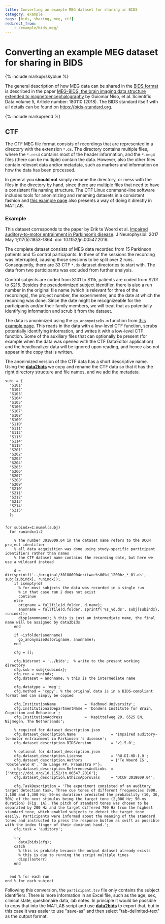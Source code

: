 ```yaml
---
title: Converting an example MEG dataset for sharing in BIDS
category: example
tags: [bids, sharing, meg, ctf]
redirect_from:
    - /example/bids_meg/
---
```


# Converting an example MEG dataset for sharing in BIDS

{% include markup/skyblue %}

The general description of how MEG data can be shared in the [BIDS format](https://bids.neuroimaging.io) is described in the paper [MEG-BIDS, the brain imaging data structure extended to magnetoencephalography](https://doi.org/10.1038/sdata.2018.110) by Guiomar Niso, et al. Scientific Data volume 5, Article number: 180110 (2018). The BIDS standard itself with all details can be found on <https://bids-standard.org>.
 
{% include markup/end %}

## CTF

The CTF MEG file format consists of recordings that are represented in a directory with the extension `*.ds`. The directory contains multiple files, where the `*.res4` contains most of the header information, and the `*.meg4` files (there can be multiple) contain the data. However, also the other files contain relevant data and/or metadata, such as markers and information on how the data has been processed.  

In general you **should not** simply rename the directory, or mess with the files in the directory by hand, since there are multiple files that need to have a consistent file naming structure. The CTF Linux command-line software includes tools for anonimizing and renaming datasets in a consistent fashion and [this example page](/faq/other/anonymization_ctf) also presents a way of doing it directly in MATLAB.

### Example

This dataset corresponds to the paper by Erik te Woerd et al. [Impaired auditory-to-motor entrainment in Parkinson’s disease](https://doi.org/10.1152/jn.00547.2016). J Neurophysiol. 2017 May 1;117(5):1853-1864. doi: 10.1152/jn.00547.2016.

The complete dataset consists of MEG data recorded from 15 Parkinson patients and 15 control participants. In three of the sessions the recording was interrupted, causing those sessions to be split over 2 runs. Consequently, there are 33 CTF `*.ds` dataset directories to start with. The data from two participants was excluded from further analysis.

Control subjects are coded from S101 to S115, patients are coded from S201 to S215. Besides the pseudonimized subject identifier, there is also a run number in the original file name (which is relevant for three of the recordings), the project number, the experimenter, and the date at which the recording was done. Since the date might be recognizeable for the participants and/or their family members, we will treat that as potentially identifying information and scrub it from the dataset.

The data is anonimized using the `go_anonymiseDs.m` function from [this example page](/faq/how_can_i_anonymize_a_ctf_dataset/#using-matlab). This reads in the data with a low-level CTF function, scrubs potentially identifying  information, and writes it with a low-level CTF function. Some of the auxiliary files that can optionally be present (for example when the data was opened with the CTF DataEditor application) and the headlocalizer data will be ignored upon reading, and hence also not appear in the copy that is written.

The anonimized version of the CTF data has a short descriptive name. Using the **[data2bids](/reference/data2bids)** we copy and rename the CTF data so that it has the right directory structure and file names, and we add the metadata.


```
subj = {
  'S101'
  'S102'
  'S103'
  'S104'
  'S105'
  'S106'
  'S107'
  'S108'
  'S109'
  'S110'
  'S111'
  'S112'
  'S113'
  'S114'
  'S115'
  'S201'
  'S202'
  'S203'
  'S204'
  'S205'
  'S206'
  'S207'
  'S208'
  'S209'
  'S210'
  'S211'
  'S212'
  'S213'
  'S214'
  'S215'
  };


for subindx=1:numel(subj)
  for runindx=1:2
    
    % the number 3018009.04 in the dataset name refers to the DCCN project identifier
    % all data acquisition was done using study-specific participant identifiers rather than names  
    % the CTF dataset name contains the recording date, but here we use a wildcard instead  

    d = dir(sprintf('../original/301800904eritwoe%s00%d_1200hz_*_01.ds', subj{subindx}, runindx));
    if isempty(d)
      % for most subjects the data was recorded in a single run
      % in that case run 2 does not exist
      continue
    else
      origname = fullfile(d.folder, d.name);
      anonname = fullfile(d.folder, sprintf('%s_%d.ds', subj{subindx}, runindx));
      disp(anonname); % this is just an intermediate name, the final name will be assigned by data2bids
    end
    
    if ~isfolder(anonname)
      go_anonymiseDs(origname, anonname);
    end
    
    cfg = [];
    
    cfg.bidsroot = '../bids';  % write to the present working directory
    cfg.sub = subj{subindx};
    cfg.run = runindx;
    cfg.dataset = anonname; % this is the intermediate name
    
    cfg.datatype = 'meg';
    cfg.method = 'copy'; % the original data is in a BIDS-compliant format and can simply be copied
    
    cfg.InstitutionName             = 'Radboud University';
    cfg.InstitutionalDepartmentName = 'Donders Institute for Brain, Cognition and Behaviour';
    cfg.InstitutionAddress          = 'Kapittelweg 29, 6525 EN, Nijmegen, The Netherlands';
    
    % required for dataset_description.json
    cfg.dataset_description.Name                = 'Impaired auditory-to-motor entrainment in Parkinson''s disease';
    cfg.dataset_description.BIDSVersion         = 'v1.5.0';
    
    % optional for dataset_description.json
    cfg.dataset_description.License             = 'RU-DI-HD-1.0';
    cfg.dataset_description.Authors             = {'Te Woerd ES', 'Oostenveld R', 'de Lange FP, Praamstra P'};
    cfg.dataset_description.ReferencesAndLinks  = {'https://doi.org/10.1152/jn.00547.2016'};
    cfg.dataset_description.EthicsApprovals     = 'DCCN 3018009.04';
    
    cfg.TaskDescription = 'The experiment consisted of an auditory target detection task. Three cue tones of different frequencies (900, 1,100 and 1,300 Hz; 50-ms duration) predicted the probability (10, 30, 50%) of the next stimulus being the target tone (2,000 Hz; 50-ms duration) (Fig. 1A). The pitch of standard tones was chosen to be separated by 200 Hz and the target differed 700 Hz from the highest standard tone, which enabled subjects to detect the target tone easily. Participants were informed about the meaning of the standard tones and instructed to press the response button as swift as possible with the index finger of their dominant hand.';
    cfg.task = 'auditory';
    
    try
      data2bids(cfg);
    catch
      % this is probably because the output dataset already exists
      % this is due to running the script multiple times
      disp(lasterr)
    end
    
    
  end % for each run
end % for each subject
```

Following this conversion, the `participant.tsv` file only contains the subject identifiers. There is more information in an Excel file, such as the age, sex, clinical state, questionaire data, lab notes. In principle it would be possible to copy that into the MATLAB script and use **[data2bids](/reference/data2bids)** to export that, but in this case it was easier to use "save-as" and then select "tab-delimited-text" as the output format.
